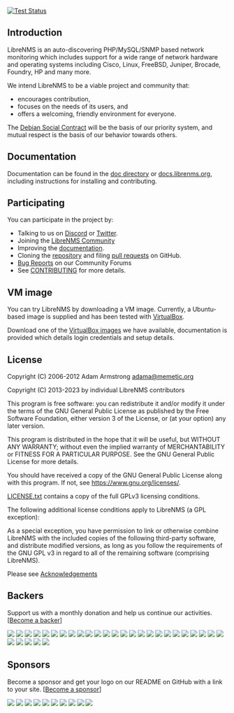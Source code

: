 [![Test Status](https://github.com/librenms/librenms/actions/workflows/test.yml/badge.svg?branch=master&event=push)](https://github.com/librenms/librenms/actions/workflows/test.yml?query=event%3Apush+branch%3Amaster)

Introduction
------------

LibreNMS is an auto-discovering PHP/MySQL/SNMP based network monitoring
which includes support for a wide range of network hardware and operating
systems including Cisco, Linux, FreeBSD, Juniper, Brocade, Foundry, HP and
many more.

We intend LibreNMS to be a viable project and community that:
- encourages contribution,
- focuses on the needs of its users, and
- offers a welcoming, friendly environment for everyone.

The [Debian Social Contract][10] will be the basis of our priority system,
and mutual respect is the basis of our behavior towards others.


Documentation
-------------

Documentation can be found in the [doc directory][5] or [docs.librenms.org][16], including instructions
for installing and contributing.


Participating
-------------

You can participate in the project by:
- Talking to us on [Discord][4] or [Twitter][3].
- Joining the [LibreNMS Community](https://community.librenms.org)
- Improving the [documentation][5].
- Cloning the [repository][2] and filing [pull requests][19] on GitHub.
- [Bug Reports](https://community.librenms.org) on our Community Forums
- See [CONTRIBUTING][15] for more details.


VM image
--------

You can try LibreNMS by downloading a VM image.  Currently, a Ubuntu-based
image is supplied and has been tested with [VirtualBox][8].

Download one of the [VirtualBox images][11] we have available, documentation is provided which details
login credentials and setup details.

License
-------

Copyright (C) 2006-2012 Adam Armstrong <adama@memetic.org>

Copyright (C) 2013-2023 by individual LibreNMS contributors

 This program is free software: you can redistribute it and/or modify
 it under the terms of the GNU General Public License as published by
 the Free Software Foundation, either version 3 of the License, or
 (at your option) any later version.

 This program is distributed in the hope that it will be useful,
 but WITHOUT ANY WARRANTY; without even the implied warranty of
 MERCHANTABILITY or FITNESS FOR A PARTICULAR PURPOSE.  See the
 GNU General Public License for more details.

 You should have received a copy of the GNU General Public License
 along with this program.  If not, see <https://www.gnu.org/licenses/>.

[LICENSE.txt][14] contains a copy of the full GPLv3 licensing conditions.

The following additional license conditions apply to LibreNMS (a GPL
exception):

  As a special exception, you have permission to link or otherwise combine
  LibreNMS with the included copies of the following third-party software,
  and distribute modified versions, as long as you follow the requirements
  of the GNU GPL v3 in regard to all of the remaining software (comprising
  LibreNMS).

  Please see [Acknowledgements][17]

[2]: https://github.com/librenms/librenms "Main LibreNMS GitHub repo"
[3]: https://twitter.com/librenms "@LibreNMS on Twitter"
[4]: https://discord.gg/librenms "Discord LibreNMS Server"
[5]: https://github.com/librenms/librenms/tree/master/doc/
[8]: https://www.virtualbox.org/ "VirtualBox"
[10]: http://www.debian.org/social_contract "Debian project social contract"
[11]: https://www.librenms.org/#downloads
[14]: https://github.com/librenms/librenms/tree/master/LICENSE.txt
[15]: https://docs.librenms.org/General/Contributing/
[16]: https://docs.librenms.org/
[17]: https://docs.librenms.org/General/Acknowledgement/
[19]: https://github.com/librenms/librenms/pulls


## Backers

Support us with a monthly donation and help us continue our activities. [[Become a backer](https://opencollective.com/librenms#backer)]

<a href="https://opencollective.com/librenms/backer/0/website" target="_blank"><img src="https://opencollective.com/librenms/backer/0/avatar.svg"></a>
<a href="https://opencollective.com/librenms/backer/1/website" target="_blank"><img src="https://opencollective.com/librenms/backer/1/avatar.svg"></a>
<a href="https://opencollective.com/librenms/backer/2/website" target="_blank"><img src="https://opencollective.com/librenms/backer/2/avatar.svg"></a>
<a href="https://opencollective.com/librenms/backer/3/website" target="_blank"><img src="https://opencollective.com/librenms/backer/3/avatar.svg"></a>
<a href="https://opencollective.com/librenms/backer/4/website" target="_blank"><img src="https://opencollective.com/librenms/backer/4/avatar.svg"></a>
<a href="https://opencollective.com/librenms/backer/5/website" target="_blank"><img src="https://opencollective.com/librenms/backer/5/avatar.svg"></a>
<a href="https://opencollective.com/librenms/backer/6/website" target="_blank"><img src="https://opencollective.com/librenms/backer/6/avatar.svg"></a>
<a href="https://opencollective.com/librenms/backer/7/website" target="_blank"><img src="https://opencollective.com/librenms/backer/7/avatar.svg"></a>
<a href="https://opencollective.com/librenms/backer/8/website" target="_blank"><img src="https://opencollective.com/librenms/backer/8/avatar.svg"></a>
<a href="https://opencollective.com/librenms/backer/9/website" target="_blank"><img src="https://opencollective.com/librenms/backer/9/avatar.svg"></a>
<a href="https://opencollective.com/librenms/backer/10/website" target="_blank"><img src="https://opencollective.com/librenms/backer/10/avatar.svg"></a>
<a href="https://opencollective.com/librenms/backer/11/website" target="_blank"><img src="https://opencollective.com/librenms/backer/11/avatar.svg"></a>
<a href="https://opencollective.com/librenms/backer/12/website" target="_blank"><img src="https://opencollective.com/librenms/backer/12/avatar.svg"></a>
<a href="https://opencollective.com/librenms/backer/13/website" target="_blank"><img src="https://opencollective.com/librenms/backer/13/avatar.svg"></a>
<a href="https://opencollective.com/librenms/backer/14/website" target="_blank"><img src="https://opencollective.com/librenms/backer/14/avatar.svg"></a>
<a href="https://opencollective.com/librenms/backer/15/website" target="_blank"><img src="https://opencollective.com/librenms/backer/15/avatar.svg"></a>
<a href="https://opencollective.com/librenms/backer/16/website" target="_blank"><img src="https://opencollective.com/librenms/backer/16/avatar.svg"></a>
<a href="https://opencollective.com/librenms/backer/17/website" target="_blank"><img src="https://opencollective.com/librenms/backer/17/avatar.svg"></a>
<a href="https://opencollective.com/librenms/backer/18/website" target="_blank"><img src="https://opencollective.com/librenms/backer/18/avatar.svg"></a>
<a href="https://opencollective.com/librenms/backer/19/website" target="_blank"><img src="https://opencollective.com/librenms/backer/19/avatar.svg"></a>
<a href="https://opencollective.com/librenms/backer/20/website" target="_blank"><img src="https://opencollective.com/librenms/backer/20/avatar.svg"></a>
<a href="https://opencollective.com/librenms/backer/21/website" target="_blank"><img src="https://opencollective.com/librenms/backer/21/avatar.svg"></a>
<a href="https://opencollective.com/librenms/backer/22/website" target="_blank"><img src="https://opencollective.com/librenms/backer/22/avatar.svg"></a>
<a href="https://opencollective.com/librenms/backer/23/website" target="_blank"><img src="https://opencollective.com/librenms/backer/23/avatar.svg"></a>
<a href="https://opencollective.com/librenms/backer/24/website" target="_blank"><img src="https://opencollective.com/librenms/backer/24/avatar.svg"></a>
<a href="https://opencollective.com/librenms/backer/25/website" target="_blank"><img src="https://opencollective.com/librenms/backer/25/avatar.svg"></a>
<a href="https://opencollective.com/librenms/backer/26/website" target="_blank"><img src="https://opencollective.com/librenms/backer/26/avatar.svg"></a>
<a href="https://opencollective.com/librenms/backer/27/website" target="_blank"><img src="https://opencollective.com/librenms/backer/27/avatar.svg"></a>
<a href="https://opencollective.com/librenms/backer/28/website" target="_blank"><img src="https://opencollective.com/librenms/backer/28/avatar.svg"></a>
<a href="https://opencollective.com/librenms/backer/29/website" target="_blank"><img src="https://opencollective.com/librenms/backer/29/avatar.svg"></a>


## Sponsors

Become a sponsor and get your logo on our README on GitHub with a link to your site. [[Become a sponsor](https://opencollective.com/librenms#sponsor)]

<a href="https://opencollective.com/librenms/sponsor/0/website" target="_blank"><img src="https://opencollective.com/librenms/sponsor/0/avatar.svg"></a>
<a href="https://opencollective.com/librenms/sponsor/1/website" target="_blank"><img src="https://opencollective.com/librenms/sponsor/1/avatar.svg"></a>
<a href="https://opencollective.com/librenms/sponsor/2/website" target="_blank"><img src="https://opencollective.com/librenms/sponsor/2/avatar.svg"></a>
<a href="https://opencollective.com/librenms/sponsor/3/website" target="_blank"><img src="https://opencollective.com/librenms/sponsor/3/avatar.svg"></a>
<a href="https://opencollective.com/librenms/sponsor/4/website" target="_blank"><img src="https://opencollective.com/librenms/sponsor/4/avatar.svg"></a>
<a href="https://opencollective.com/librenms/sponsor/5/website" target="_blank"><img src="https://opencollective.com/librenms/sponsor/5/avatar.svg"></a>
<a href="https://opencollective.com/librenms/sponsor/6/website" target="_blank"><img src="https://opencollective.com/librenms/sponsor/6/avatar.svg"></a>
<a href="https://opencollective.com/librenms/sponsor/7/website" target="_blank"><img src="https://opencollective.com/librenms/sponsor/7/avatar.svg"></a>
<a href="https://opencollective.com/librenms/sponsor/8/website" target="_blank"><img src="https://opencollective.com/librenms/sponsor/8/avatar.svg"></a>
<a href="https://opencollective.com/librenms/sponsor/9/website" target="_blank"><img src="https://opencollective.com/librenms/sponsor/9/avatar.svg"></a>


